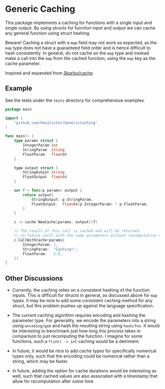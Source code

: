 # Generic Caching

This package implements a caching for functions with a single input and single output. By using structs for function input and output we can cache any general function using struct hashing.

Beware! Caching a struct with a `map` field may not work as expected, as the `map` type does not have a guaranteed field order and is hence difficult to hash consistently. In general, do not cache on the `map` type and instead make a call into the `map` from the cached function, using the `map` key as the cache parameter.

Inspired and expanded from [Skarlso/cache](https://github.com/Skarlso/cache).

## Example

See the tests under the `tests` directory for comprehensive examples.

```Go
package main

import (
    "github.com/hmcalister/GenericCaching"
) 

func main() {
    type params struct {
		IntegerParam int
		StringParam  string
		FloatParam   float64
	}

	type output struct {
		StringOutput string
		FloatOutput  float64
	}

	var f = func(p params) output {
		return output{
			StringOutput: p.StringParam,
			FloatOutput:  float64(p.IntegerParam) * p.FloatParam,
		}
	}

	c := cache.NewCache[params, output](f)

    // The result of this call is cached and will be returned 
    // on future calls with the same parameters without recomputation of f
	c.CallWithCache(params{
		IntegerParam: 1,
		StringParam:  "Caching!",
		FloatParam:   2.0,
	})
}
```

## Other Discussions

- Currently, the caching relies on a consistent hashing of the function inputs. This is difficult for structs in general, as discussed above for `map` types. It may be nice to add some consistent caching method for any struct, but this problem pushes up against the language specification.

- The current caching algorithm requires encoding and hashing the parameter type. For generality, we encode the parameters into a string using `encoding/gob` and hash the resulting string using `hash/fnv`. It would be interesting to benchmark just how long this process takes in comparison to just recomputing the function. I imagine for some functions, such a `f(int) -> int` caching would be a detriment.

- In future, it would be nice to add cache types for specifically numerical types only, such that the encoding could be numerical rather than a string, which may be faster.

- In future, adding the option for cache durations would be interesting as well, such that cached values are also associated with a timestamp that allow for recomputation after some time.